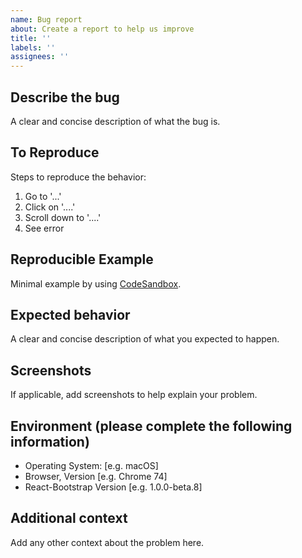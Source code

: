 ```yaml
---
name: Bug report
about: Create a report to help us improve
title: ''
labels: ''
assignees: ''
---
```


## Describe the bug

A clear and concise description of what the bug is.

## To Reproduce

Steps to reproduce the behavior:

1. Go to '...'
2. Click on '....'
3. Scroll down to '....'
4. See error

## Reproducible Example

Minimal example by using [CodeSandbox](https://codesandbox.io/s/github/react-bootstrap/code-sandbox-examples/tree/master/basic).

## Expected behavior

A clear and concise description of what you expected to happen.

## Screenshots

If applicable, add screenshots to help explain your problem.

## Environment (please complete the following information)

- Operating System: [e.g. macOS]
- Browser, Version [e.g. Chrome 74]
- React-Bootstrap Version [e.g. 1.0.0-beta.8]

## Additional context

Add any other context about the problem here.